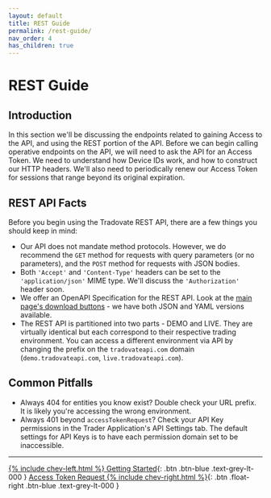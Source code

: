 ```yaml
---
layout: default
title: REST Guide
permalink: /rest-guide/
nav_order: 4
has_children: true
---
```


# REST Guide
## Introduction
In this section we'll be discussing the endpoints related to gaining Access to the API, and using the REST portion of the API. Before we can begin calling operative endpoints on the API, we will need to ask the API for an Access Token. We need to understand how Device IDs work, and how to construct our HTTP headers. We'll also need to periodically renew our Access Token for sessions that range beyond its original expiration.

## REST API Facts
Before you begin using the Tradovate REST API, there are a few things you should keep in mind:
- Our API does not mandate method protocols. However, we do recommend the `GET` method for requests with query parameters (or no parameters), and the `POST` method for requests with JSON bodies. 
- Both `'Accept'` and `'Content-Type'` headers can be set to the `'application/json'` MIME type. We'll discuss the `'Authorization'` header soon.
- We offer an OpenAPI Specification for the REST API. Look at the [main page's download buttons]({{site.baseurl}}/#download-the-openapi-spec) - we have both JSON and YAML versions available.
- The REST API is partitioned into two parts - DEMO and LIVE. They are virtually identical but each correspond to their respective trading environment. You can access a different environment via API by changing the prefix on the `tradovateapi.com` domain (`demo.tradovateapi.com`, `live.tradovateapi.com`).

## Common Pitfalls
- Always 404 for entities you know exist? Double check your URL prefix. It is likely you're accessing the wrong environment.
- Always 401 beyond `accessTokenRequest`? Check your API Key permissions in the Trader Application's API Settings tab. The default settings for API Keys is to have each permission domain set to be inaccessible.

---

[{% include chev-left.html %} Getting Started]({{site.baseurl}}/getting-started){: .btn .btn-blue .text-grey-lt-000 }
[Access Token Request {% include chev-right.html %}]({{site.baseurl}}/rest-guide/access-token-request){: .btn .float-right .btn-blue .text-grey-lt-000 }



